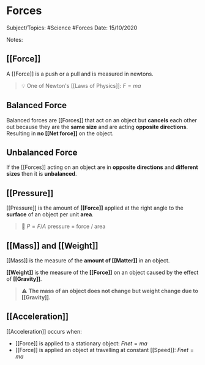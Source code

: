 # Forces
Subject/Topics: #Science #Forces
Date: 15/10/2020

Notes:
## [[Force]]

A [[Force]] is a push or a pull and is measured in newtons.

> 💡 One of Newton's [[Laws of Physics]]: $F=ma$

## Balanced Force

Balanced forces are [[Forces]] that act on an object but **cancels** each other out because they are the **same size** and are acting **opposite directions**. Resulting in **no [[Net force]]** on the object.

## Unbalanced Force

If the [[Forces]] acting on an object are in **opposite directions** and **different sizes** then it is **unbalanced**.

## [[Pressure]]

[[Pressure]] is the amount of **[[Force]]** applied at the right angle to the **surface** of an object per unit **area**.

> 📐 $P=F/A$
> pressure = force / area


## [[Mass]] and [[Weight]]

[[Mass]] is the measure of the **amount of [[Matter]]** in an object.

**[[Weight]]** is the measure of the **[[Force]]** on an object caused by the effect of **[[Gravity]]**.

> ⚠️ **The mass of an object does not change but weight change due to [[Gravity]].**


## [[Acceleration]]

[[Acceleration]] occurs when:
-   [[Force]] is applied to a stationary object: $Fnet=ma$
-   [[Force]] is applied an object at travelling at constant [[Speed]]: $Fnet=ma$
